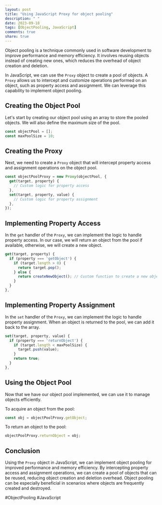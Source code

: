 ```yaml
---
layout: post
title: "Using JavaScript Proxy for object pooling"
description: " "
date: 2023-09-18
tags: [ObjectPooling, JavaScript]
comments: true
share: true
---
```


Object pooling is a technique commonly used in software development to improve performance and memory efficiency. It involves reusing objects instead of creating new ones, which reduces the overhead of object creation and deletion.

In JavaScript, we can use the `Proxy` object to create a pool of objects. A `Proxy` allows us to intercept and customize operations performed on an object, such as property access and assignment. We can leverage this capability to implement object pooling.

## Creating the Object Pool

Let's start by creating our object pool using an array to store the pooled objects. We will also define the maximum size of the pool.

```javascript
const objectPool = [];
const maxPoolSize = 10;
```

## Creating the Proxy

Next, we need to create a `Proxy` object that will intercept property access and assignment operations on the object pool.

```javascript
const objectPoolProxy = new Proxy(objectPool, {
  get(target, property) {
    // Custom logic for property access
  },
  set(target, property, value) {
    // Custom logic for property assignment
  },
});
```

## Implementing Property Access

In the `get` handler of the `Proxy`, we can implement the logic to handle property access. In our case, we will return an object from the pool if available, otherwise, we will create a new object.

```javascript
get(target, property) {
  if (property === 'getObject') {
    if (target.length > 0) {
      return target.pop();
    } else {
      return createNewObject(); // Custom function to create a new object
    }
  }
},
```

## Implementing Property Assignment

In the `set` handler of the `Proxy`, we can implement the logic to handle property assignment. When an object is returned to the pool, we can add it back to the array.

```javascript
set(target, property, value) {
  if (property === 'returnObject') {
    if (target.length < maxPoolSize) {
      target.push(value);
    }
    return true;
  }
},
```

## Using the Object Pool

Now that we have our object pool implemented, we can use it to manage objects efficiently.

To acquire an object from the pool:

```javascript
const obj = objectPoolProxy.getObject;
```

To return an object to the pool:

```javascript
objectPoolProxy.returnObject = obj;
```

## Conclusion

Using the `Proxy` object in JavaScript, we can implement object pooling for improved performance and memory efficiency. By intercepting property access and assignment operations, we can create a pool of objects that can be reused, reducing object creation and deletion overhead. Object pooling can be especially beneficial in scenarios where objects are frequently created and destroyed.

#ObjectPooling #JavaScript